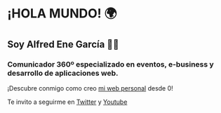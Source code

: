 # ¡HOLA MUNDO! 🌍
## Soy **Alfred Ene García 🧑‍💻**
### Comunicador 360º especializado en eventos, e-business y desarrollo de aplicaciones web.

¡Descubre conmigo como creo [mi web personal](alfredenegarcia.github.io) desde 0!

Te invito a seguirme en [Twitter](https://twitter.com/alfredenegarcia) y [Youtube](https://www.youtube.com/channel/UCgu1eRpfufPj7bu15sZDOKQ)

